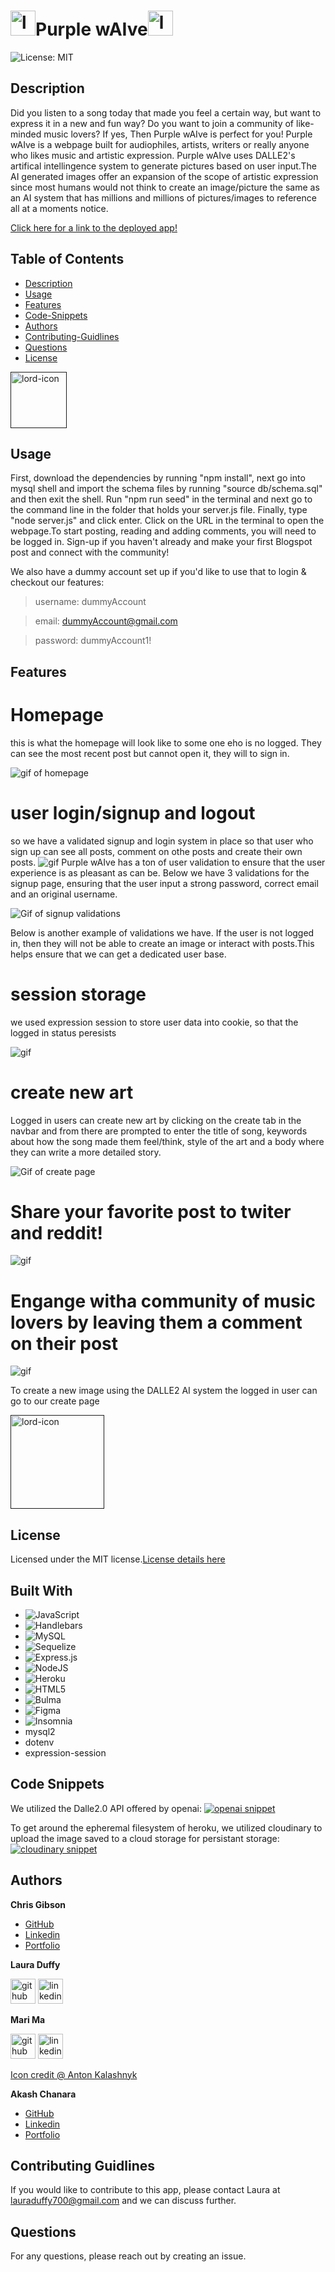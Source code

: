 # [<img src="./public/assets/333-loader-4-3.gif" alt='lord-icon' height='40'>](https://lordicon.com/)Purple wAIve[<img src="./public/assets/333-loader-4-8.gif" alt='lord-icon' height='40'>](https://lordicon.com/)

![License: MIT](https://img.shields.io/badge/License-MIT-yellow.svg)

## Description

Did you listen to a song today that made you feel a certain way, but want to express it in a new and fun way? Do you want to join a community of like-minded music lovers? If yes, Then Purple wAIve is perfect for you! Purple wAIve is a webpage built for audiophiles, artists, writers or really anyone who likes music and artistic expression. Purple wAIve uses DALLE2's artifical intellingence system to generate pictures based on user input.The AI generated images offer an expansion of the scope of artistic expression since most humans would not think to create an image/picture the same as an AI system that has millions and millions of pictures/images to reference all at a moments notice.

[Click here for a link to the deployed app!](https://purple-waive.herokuapp.com)

## Table of Contents

- [Description](#Description)
- [Usage](#Usage)
- [Features](#Features)
- [Code-Snippets](#Code-Snippets)
- [Authors](#Authors)
- [Contributing-Guidlines](#Contributing-Guidlines)
- [Questions](#Questions)
- [License](#License)


 [<img src="./public/assets/188-microphone-recording-lineal.gif" alt='lord-icon' height='90' width='90'>]()

## Usage

First, download the dependencies by running "npm install", next go into mysql shell and import the schema files by running "source db/schema.sql" and then exit the shell. Run "npm run seed" in the terminal and next go to the command line in the folder that holds your server.js file. Finally, type "node server.js" and click enter. Click on the URL in the terminal to open the webpage.To start posting, reading and adding comments, you will need to be logged in. Sign-up if you haven't already and make your first Blogspot post and connect with the community!


We also have a dummy account set up if you'd like to use that to login & checkout our features: 

> username: dummyAccount

> email: dummyAccount@gmail.com

> password: dummyAccount1!


## Features

# Homepage

this is what the homepage will look like to some one eho is no logged. They can see the most recent post but cannot open it, they will to sign in.

![gif of homepage](public/assets/GIFs/introduction.gif)

# user login/signup and logout

so we have a validated signup and login system in place so that user who sign up can see all posts, comment on othe posts and create their own posts.
![gif](public/assets/GIFs/signing-up.gif)
Purple wAIve has a ton of user validation to ensure that the user experience is as pleasant as can be. Below we have 3 validations for the signup page, ensuring that the user input a strong password, correct email and an original username.

![Gif of signup validations](public/assets/GIFs/user-validation.gif)

Below is another example of validations we have. If the user is not logged in, then they will not be able to create an image or interact with posts.This helps ensure that we can get a dedicated user base.

# session storage

we used expression session to store user data into cookie, so that the logged in status peresists

![gif](public/assets/GIFs/session-storage.gif)

# create new art

Logged in users can create new art by clicking on the create tab in the navbar and from there are prompted to enter the title of song, keywords about how the song made them feel/think, style of the art and a body where they can write a more detailed story.

![Gif of create page](/public/assets/gif%20of%20create%20page.gif)

# Share your favorite post to twiter and reddit!

![gif](public/assets/GIFs/socials.gif)

# Engange witha community of music lovers by leaving them a comment on their post

![gif](public/assets/GIFs/engage-comment.gif)

To create a new image using the DALLE2 AI system the logged in user can go to our create page


[<img src="./public/assets/1062-disco-ball-flat.gif" alt='lord-icon' height='150' width='150' >]()


## License

Licensed under the MIT license.[License details here](https://opensource.org/licenses/MIT)

## Built With

- ![JavaScript](https://img.shields.io/badge/javascript-%23323330.svg?style=for-the-badge&logo=javascript&logoColor=%23F7DF1E)
- ![Handlebars](https://img.shields.io/badge/Handlebars.js-f0772b?style=for-the-badge&logo=handlebarsdotjs&logoColor=black)
- ![MySQL](https://img.shields.io/badge/mysql-%2300f.svg?style=for-the-badge&logo=mysql&logoColor=white)
- ![Sequelize](https://img.shields.io/badge/Sequelize-52B0E7?style=for-the-badge&logo=Sequelize&logoColor=white)
- ![Express.js](https://img.shields.io/badge/express.js-%23404d59.svg?style=for-the-badge&logo=express&logoColor=%2361DAFB)
- ![NodeJS](https://img.shields.io/badge/node.js-6DA55F?style=for-the-badge&logo=node.js&logoColor=white)
- ![Heroku](https://img.shields.io/badge/heroku-%23430098.svg?style=for-the-badge&logo=heroku&logoColor=white)
- ![HTML5](https://img.shields.io/badge/html5-%23E34F26.svg?style=for-the-badge&logo=html5&logoColor=white)
- ![Bulma](https://img.shields.io/badge/bulma-00D0B1?style=for-the-badge&logo=bulma&logoColor=white)
- ![Figma](https://img.shields.io/badge/figma-%23F24E1E.svg?style=for-the-badge&logo=figma&logoColor=white)
- ![Insomnia](https://img.shields.io/badge/Insomnia-black?style=for-the-badge&logo=insomnia&logoColor=5849BE)
- mysql2
- dotenv
- expression-session

## Code Snippets 
We utilized the Dalle2.0 API offered by openai:
[<img src="./public/assets/codeSnip1.png" alt='openai snippet' >]()

To get around the epheremal filesystem of heroku, we utilized cloudinary to upload the image saved to a cloud storage for persistant storage:
[<img src="./public/assets/codeSnip2.png" alt='cloudinary snippet'  >]()

## Authors

**Chris Gibson**

- [GitHub](https://github.com/chrischarlesgibson)
- [Linkedin](https://www.linkedin.com/in/chris-gibson-415909250/)
- [Portfolio](https://chrischarlesgibson.github.io/Chris-Gibson-project-portfolio/)

**Laura Duffy**

[<img src="https://cdn.icon-icons.com/icons2/2415/PNG/512/github_original_wordmark_logo_icon_146506.png" alt='github' height='40'>](https://github.com/duffylaura)
[<img src="https://cdn.icon-icons.com/icons2/693/PNG/512/LinkedIn_Rounded_Solid_icon-icons.com_61559.png" alt="linkedin" height='40'>](https://www.linkedin.com/in/laura-duffy-a14061251/)

**Mari Ma**

[<img src="https://cdn.icon-icons.com/icons2/2351/PNG/512/logo_github_icon_143196.png" alt='github' height='40'>](https://github.com/DraconMarius)
[<img src="https://cdn.icon-icons.com/icons2/2351/PNG/512/logo_linkedin_icon_143191.png" alt='linkedin' height='40'>](https://www.linkedin.com/in/mari-ma-70771585/)

[Icon credit @ Anton Kalashnyk](https://icon-icons.com/users/14quJ7FM9cYdQZHidnZoM/icon-sets/)

**Akash Chanara**

- [GitHub](https://github.com/akash2040)
- [Linkedin](https://www.linkedin.com/in/akash-chanara-087b531ab)
- [Portfolio](https://akash2040.github.io/portfolio-akash/)

## Contributing Guidlines

If you would like to contribute to this app, please contact Laura at lauraduffy700@gmail.com and we can discuss further.

## Questions

For any questions, please reach out by creating an issue.
